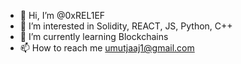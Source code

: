 - 👋 Hi, I’m @0xREL1EF
- 👀 I’m interested in Solidity, REACT, JS, Python, C++
- 🌱 I’m currently learning Blockchains
- 📫 How to reach me umutjaaj1@gmail.com

<!---
0xREL1EF/0xREL1EF is a ✨ special ✨ repository because its `README.md` (this file) appears on your GitHub profile.
You can click the Preview link to take a look at your changes.
--->
